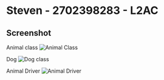 # Steven - 2702398283 - L2AC

## Screenshot
Animal class
![Animal Class](https://github.com/Setevald/Java_TA/assets/133423110/8f37ba9c-e3d1-4a90-9b8f-16e7db333fa8)

Dog
![Dog class](https://github.com/Setevald/Java_TA/assets/133423110/a4a78114-32af-4afd-ad46-9498eb18075d)

Animal Driver
![Animal Driver](https://github.com/Setevald/Java_TA/assets/133423110/06472e77-8ae3-4b02-a8da-042352d8fc32)
